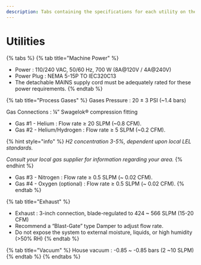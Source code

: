 ```yaml
---
description: Tabs containing the specifications for each utility on the Ontos3
---
```


# Utilities

{% tabs %}
{% tab title="Machine Power" %}
* Power : 110/240 VAC, 50/60 Hz, 700 W (8A@120V / 4A@240V)
* Power Plug : NEMA 5-15P TO IEC320C13
* The detachable MAINS supply cord must be adequately rated for these power requirements.
{% endtab %}

{% tab title="Process Gases" %}
Gases Pressure : 20 ± 3 PSI (\~1.4 bars)

Gas Connections : ¼” Swagelok® compression fitting

* Gas #1 - Helium : Flow rate ≥ 20 SLPM (\~0.8 CFM).
* Gas #2 - Helium/Hydrogen : Flow rate ≥ 5 SLPM (\~0.2 CFM).

{% hint style="info" %}
_H2 concentration 3-5%, dependent upon local LEL standards._

_Consult your local gas supplier for information regarding your area._
{% endhint %}

* Gas #3 - Nitrogen : Flow rate ≥ 0.5 SLPM (\~ 0.02 CFM).
* Gas #4 - Oxygen (optional) : Flow rate ≥ 0.5 SLPM (\~ 0.02 CFM).
{% endtab %}

{% tab title="Exhaust" %}
* Exhaust : 3-inch connection, blade-regulated to 424 \~ 566 SLPM (15-20 CFM)
* Recommend a “Blast-Gate” type Damper to adjust flow rate.
* Do not expose the system to external moisture, liquids, or high humidity (>50% RH)
{% endtab %}

{% tab title="Vacuum" %}
House vacuum : -0.85 \~ -0.85 bars (2 \~10 SLPM)
{% endtab %}
{% endtabs %}
